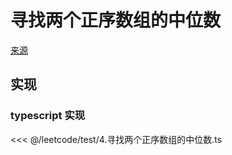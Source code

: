 # 寻找两个正序数组的中位数
[来源](https://leetcode.cn/problems/median-of-two-sorted-arrays/)

## 实现

### typescript 实现

<<< @/leetcode/test/4.寻找两个正序数组的中位数.ts

